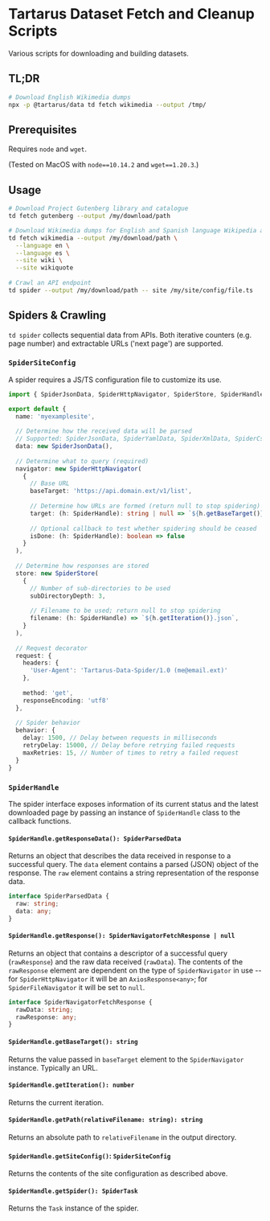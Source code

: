 # Tartarus Dataset Fetch and Cleanup Scripts

Various scripts for downloading and building datasets.

## TL;DR

```bash
# Download English Wikimedia dumps
npx -p @tartarus/data td fetch wikimedia --output /tmp/
```


## Prerequisites

Requires `node` and `wget`.

(Tested on MacOS with `node==10.14.2` and `wget==1.20.3`.)



## Usage

```bash
# Download Project Gutenberg library and catalogue
td fetch gutenberg --output /my/download/path

# Download Wikimedia dumps for English and Spanish language Wikipedia and Wikiquote 
td fetch wikimedia --output /my/download/path \
  --language en \
  --language es \
  --site wiki \
  --site wikiquote
  
# Crawl an API endpoint
td spider --output /my/download/path -- site /my/site/config/file.ts  
```

## Spiders & Crawling

`td spider` collects sequential data from APIs. Both iterative counters (e.g. page number) and
extractable URLs ('next page') are supported.


### `SpiderSiteConfig`

A spider requires a JS/TS configuration file to customize its use.

```ts
import { SpiderJsonData, SpiderHttpNavigator, SpiderStore, SpiderHandle } from '@tartarus/data' 

export default {
  name: 'myexamplesite',
  
  // Determine how the received data will be parsed
  // Supported: SpiderJsonData, SpiderYamlData, SpiderXmlData, SpiderCsvData, SpiderHtmlData, SpiderTextData
  data: new SpiderJsonData(),
  
  // Determine what to query (required)
  navigator: new SpiderHttpNavigator(
    {
      // Base URL
      baseTarget: 'https://api.domain.ext/v1/list',
      
      // Determine how URLs are formed (return null to stop spidering)
      target: (h: SpiderHandle): string | null => `${h.getBaseTarget()}&page=${h.getIteration()}`,
      
      // Optional callback to test whether spidering should be ceased
      isDone: (h: SpiderHandle): boolean => false
    }
  ),
  
  // Determine how responses are stored
  store: new SpiderStore(
    {
      // Number of sub-directories to be used 
      subDirectoryDepth: 3,
      
      // Filename to be used; return null to stop spidering
      filename: (h: SpiderHandle) => `${h.getIteration()}.json`,
    }
  ),
  
  // Request decorator
  request: {
    headers: {
      'User-Agent': 'Tartarus-Data-Spider/1.0 (me@email.ext)'
    },
    
    method: 'get',
    responseEncoding: 'utf8'
  },
  
  // Spider behavior
  behavior: {
    delay: 1500, // Delay between requests in milliseconds
    retryDelay: 15000, // Delay before retrying failed requests
    maxRetries: 15, // Number of times to retry a failed request 
  }
}
``` 


### `SpiderHandle`

The spider interface exposes information of its current status and the latest downloaded page by passing an instance of
`SpiderHandle` class to the callback functions.


#### `SpiderHandle.getResponseData(): SpiderParsedData`

Returns an object that describes the data received in response to a successful query.
The `data` element contains a parsed (JSON) object of the response.
The `raw` element contains a string representation of the response data. 

```ts
interface SpiderParsedData {
  raw: string;
  data: any;
}
```


#### `SpiderHandle.getResponse(): SpiderNavigatorFetchResponse | null`

Returns an object that contains a descriptor of a successful query (`rawResponse`) and the raw data received (`rawData`).
The contents of the `rawResponse` element are dependent on the type of `SpiderNavigator` in use -- for `SpiderHttpNavigator`
it will be an `AxiosResponse<any>`; for `SpiderFileNavigator` it will be set to `null`.  

```ts
interface SpiderNavigatorFetchResponse {
  rawData: string;
  rawResponse: any;
}
```

#### `SpiderHandle.getBaseTarget(): string`

Returns the value passed in `baseTarget` element to the `SpiderNavigator` instance. Typically an URL.

#### `SpiderHandle.getIteration(): number`

Returns the current iteration.

#### `SpiderHandle.getPath(relativeFilename: string): string`

Returns an absolute path to `relativeFilename` in the output directory.

#### `SpiderHandle.getSiteConfig()`: `SpiderSiteConfig`

Returns the contents of the site configuration as described above.

#### `SpiderHandle.getSpider(): SpiderTask`

Returns the `Task` instance of the spider. 


